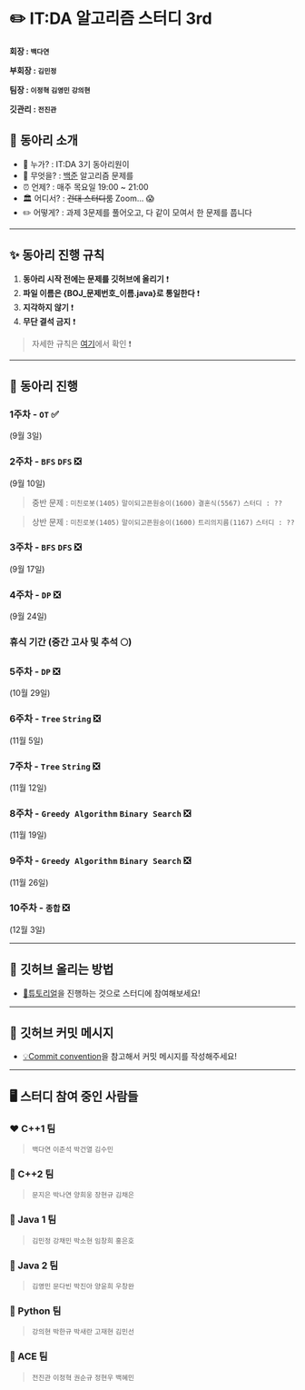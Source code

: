 ✏️ IT:DA 알고리즘 스터디 3rd
====================================

**회장 : `백다연`**

**부회장 : `김민정`**

**팀장 : `이정혁` `김영민` `강의현`**

**깃관리 : `전진관`**




## 🎯 동아리 소개

-	💁 누가? : IT:DA 3기 동아리원이
-	🐍 무엇을? : [백준](https://www.acmicpc.net/) 알고리즘 문제를
-	⏰ 언제? : 매주 목요일 19:00 ~ 21:00 
-   🏛 어디서? : ~~건대 스터디룸~~ Zoom... 😱
-	✏️ 어떻게? : 과제 3문제를 풀어오고, 다 같이 모여서 한 문제를 풉니다 

---

## ✨ 동아리 진행 규칙

1. **동아리 시작 전에는 문제를 깃허브에 올리기** ❗️
2. **파일 이름은 {BOJ_문제번호_이름.java}로 통일한다** ❗️
3. **지각하지 않기** ❗️
4. **무단 결석 금지** ❗️
    
> 자세한 규칙은 [여기](files/markdown/rules.md)에서 확인 ❗️


---


## 📅 동아리 진행

### 1주차 - **`OT`**  ✅

(9월 3일)

### 2주차 - **`BFS` `DFS`** ❎

(9월 10일) 

> 중반 문제 : `미친로봇(1405)` `말이되고픈원숭이(1600)` `결혼식(5567)` `스터디 : ??`

> 상반 문제 : `미친로봇(1405)` `말이되고픈원숭이(1600)` `트리의지름(1167)` `스터디 : ??`

### 3주차 - **`BFS` `DFS`** ❎

(9월 17일) 

### 4주차 - **`DP`** ❎

(9월 24일) 

### 휴식 기간 (중간 고사 및 추석 🌕) 

### 5주차 - **`DP`** ❎

(10월 29일) 

### 6주차 - **`Tree` `String`** ❎

(11월 5일) 

### 7주차 - **`Tree` `String`** ❎

(11월 12일) 
 
### 8주차 - **`Greedy Algorithm` `Binary Search`** ❎

(11월 19일)

### 9주차 - **`Greedy Algorithm` `Binary Search`** ❎

 (11월 26일)

### 10주차 - **`종합`** ❎

(12월 3일) 




---


## 🙋 깃허브 올리는 방법

- [🐣튜토리얼](files/markdown/tutorial.md)을 진행하는 것으로 스터디에 참여해보세요!


--- 

## 📨 깃허브 커밋 메시지 

- [💡Commit convention](files/markdown/commitMessage.md)을 참고해서 커밋 메시지를 작성해주세요!


---

## 🖥 스터디 참여 중인 사람들

### ❤️ C++1 팀

> `백다연` `이준석` `박건열` `김수민`

### 🧡 C++2 팀

> `문지은` `박나연` `양희웅` `장현규` `김채은`

### 💛 Java 1 팀

> `김민정` `강채민` `박소현` `임창희` `홍은호`

### 💚 Java 2 팀

> `김영민` `문다빈` `박진아` `양윤희` `우창완` 

### 💙 Python 팀

> `강의현` `박한규` `박새란` `고재현` `김민선`

### 💜 ACE 팀

> `전진관` `이정혁` `권순규` `정현우` `백혜민`



